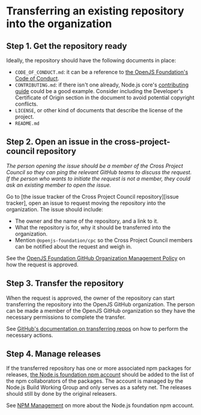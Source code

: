 # Transferring an existing repository into the organization

## Step 1. Get the repository ready

Ideally, the repository should have the following documents in place:

- `CODE_OF_CONDUCT.md`: it can be a reference to
  [the OpenJS Foundation's Code of Conduct][coc].
- `CONTRIBUTING.md`: if there isn't one already, Node.js core's 
  [contributing guide][Node.js core contributing] could be a good example.
  Consider including the Developer's Certificate of Origin section in the
  document to avoid potential copyright conflicts.
- `LICENSE`, or other kind of documents that describe the license of
  the project.
- `README.md`

## Step 2. Open an issue in the cross-project-council repository

_The person opening the issue should be a member of the Cross Project Council
so they can ping the relevant GitHub teams to discuss the request.
If the person who wants to initiate the request is not a member, they could ask
an existing member to open the issue._

Go to [the issue tracker of the Cross Project Council repository][issue tracker], open an issue
to request moving the repository into the organization. The issue should include:

- The owner and the name of the repository, and a link to it.
- What the repository is for, why it should be transferred into the organization.
- Mention `@openjs-foundation/cpc` so the Cross Project Council members can be
  notified about the request and weigh in.

See the [OpenJS Foundation GitHub Organization Management Policy][github org mgmt]
on how the request is approved.

## Step 3. Transfer the repository

When the request is approved, the owner of the repository can start transferring
the repository into the OpenJS GitHub organization. The person can be made a
member of the OpenJS GitHub organization so they have the necessary permissions
to complete the transfer.

See [GitHub's documentation on transferring repos][how to transfer] on how to perform the
necessary actions.

## Step 4. Manage releases

If the transferred repository has one or more associated npm packages for releases,
[the Node.js foundation npm account](https://www.npmjs.com/~nodejs-foundation)
should be added to the list of the npm collaborators of the packages. The account
is managed by the Node.js Build Working Group and only serves as a safety net.
The releases should still by done by the original releasers.

See [NPM Management](./npm-management.md) on more about the Node.js foundation
npm account.

[coc]: https://github.com/openjs-foundation/cross-project-council/blob/master/CODE_OF_CONDUCT.md
[how to transfer]: https://help.github.com/articles/about-repository-transfers/
[github org mgmt]: https://github.com/openjs-foundation/cross-project-council/blob/master/GITHUB_ORG_MANGEMENT_POLICY.md
[Node.js core contributing]: https://github.com/nodejs/node/blob/master/CONTRIBUTING.md
[cpc issue tracker]: https://github.com/openjs-foundation/cross-project-council/issues
